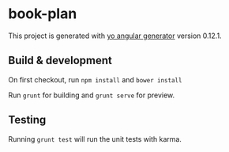 # book-plan

This project is generated with [yo angular generator](https://github.com/yeoman/generator-angular)
version 0.12.1.

## Build & development

On first checkout, run `npm install` and `bower install`

Run `grunt` for building and `grunt serve` for preview.

## Testing

Running `grunt test` will run the unit tests with karma.